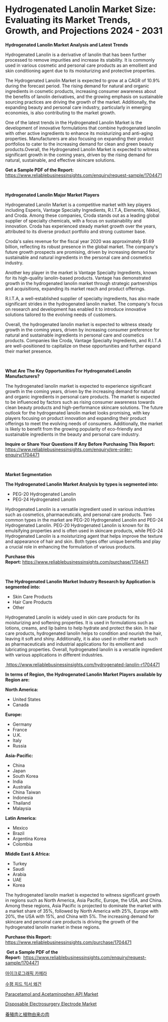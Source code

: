 <p><h1>Hydrogenated Lanolin Market Size: Evaluating its Market Trends, Growth, and Projections 2024 - 2031</h1></p><p><strong>Hydrogenated Lanolin Market Analysis and Latest Trends</strong></p>
<p><p>Hydrogenated Lanolin is a derivative of lanolin that has been further processed to remove impurities and increase its stability. It is commonly used in various cosmetic and personal care products as an emollient and skin conditioning agent due to its moisturizing and protective properties.</p><p>The Hydrogenated Lanolin Market is expected to grow at a CAGR of 10.9% during the forecast period. The rising demand for natural and organic ingredients in cosmetic products, increasing consumer awareness about the benefits of lanolin derivatives, and the growing emphasis on sustainable sourcing practices are driving the growth of the market. Additionally, the expanding beauty and personal care industry, particularly in emerging economies, is also contributing to the market growth.</p><p>One of the latest trends in the Hydrogenated Lanolin Market is the development of innovative formulations that combine hydrogenated lanolin with other active ingredients to enhance its moisturizing and anti-aging properties. Manufacturers are also focusing on expanding their product portfolios to cater to the increasing demand for clean and green beauty products.Overall, the Hydrogenated Lanolin Market is expected to witness significant growth in the coming years, driven by the rising demand for natural, sustainable, and effective skincare solutions.</p></p>
<p><strong>Get a Sample PDF of the Report:&nbsp;</strong> <a href="https://www.reliablebusinessinsights.com/enquiry/request-sample/1704471">https://www.reliablebusinessinsights.com/enquiry/request-sample/1704471</a></p>
<p>&nbsp;</p>
<p><strong>Hydrogenated Lanolin Major Market Players</strong></p>
<p><p>Hydrogenated Lanolin Market is a competitive market with key players including Esperis, Vantage Specialty Ingredients, R.I.T.A, Elementis, Nikkol, and Croda. Among these companies, Croda stands out as a leading global supplier of specialty chemicals, with a focus on sustainability and innovation. Croda has experienced steady market growth over the years, attributed to its diverse product portfolio and strong customer base.</p><p>Croda's sales revenue for the fiscal year 2020 was approximately $1.69 billion, reflecting its robust presence in the global market. The company's future growth prospects are promising, driven by increasing demand for sustainable and natural ingredients in the personal care and cosmetics industry.</p><p>Another key player in the market is Vantage Specialty Ingredients, known for its high-quality lanolin-based products. Vantage has demonstrated growth in the hydrogenated lanolin market through strategic partnerships and acquisitions, expanding its market reach and product offerings.</p><p>R.I.T.A, a well-established supplier of specialty ingredients, has also made significant strides in the hydrogenated lanolin market. The company's focus on research and development has enabled it to introduce innovative solutions tailored to the evolving needs of customers.</p><p>Overall, the hydrogenated lanolin market is expected to witness steady growth in the coming years, driven by increasing consumer preference for natural and sustainable ingredients in personal care and cosmetics products. Companies like Croda, Vantage Specialty Ingredients, and R.I.T.A are well-positioned to capitalize on these opportunities and further expand their market presence.</p></p>
<p>&nbsp;</p>
<p><strong>What Are The Key Opportunities For Hydrogenated Lanolin Manufacturers?</strong></p>
<p><p>The hydrogenated lanolin market is expected to experience significant growth in the coming years, driven by the increasing demand for natural and organic ingredients in personal care products. The market is expected to be influenced by factors such as rising consumer awareness towards clean beauty products and high-performance skincare solutions. The future outlook for the hydrogenated lanolin market looks promising, with key players focusing on product innovation and expanding their product offerings to meet the evolving needs of consumers. Additionally, the market is likely to benefit from the growing popularity of eco-friendly and sustainable ingredients in the beauty and personal care industry.</p></p>
<p><strong>Inquire or Share Your Questions If Any Before Purchasing This Report:</strong> <a href="https://www.reliablebusinessinsights.com/enquiry/pre-order-enquiry/1704471">https://www.reliablebusinessinsights.com/enquiry/pre-order-enquiry/1704471</a></p>
<p>&nbsp;</p>
<p><strong>Market Segmentation</strong></p>
<p><strong>The Hydrogenated Lanolin Market Analysis by types is segmented into:</strong></p>
<p><ul><li>PEG-20 Hydrogenated Lanolin</li><li>PEG-24 Hydrogenated Lanolin</li></ul></p>
<p><p>Hydrogenated Lanolin is a versatile ingredient used in various industries such as cosmetics, pharmaceuticals, and personal care products. Two common types in the market are PEG-20 Hydrogenated Lanolin and PEG-24 Hydrogenated Lanolin. PEG-20 Hydrogenated Lanolin is known for its emulsifying properties and is often used in skincare products, while PEG-24 Hydrogenated Lanolin is a moisturizing agent that helps improve the texture and appearance of hair and skin. Both types offer unique benefits and play a crucial role in enhancing the formulation of various products.</p></p>
<p><strong>Purchase this Report:&nbsp;</strong><a href="https://www.reliablebusinessinsights.com/purchase/1704471">https://www.reliablebusinessinsights.com/purchase/1704471</a></p>
<p>&nbsp;</p>
<p><strong>The Hydrogenated Lanolin Market Industry Research by Application is segmented into:</strong></p>
<p><ul><li>Skin Care Products</li><li>Hair Care Products</li><li>Other</li></ul></p>
<p><p>Hydrogenated Lanolin is widely used in skin care products for its moisturizing and softening properties. It is used in formulations such as lotions, creams, and lip balms to help hydrate and protect the skin. In hair care products, hydrogenated lanolin helps to condition and nourish the hair, leaving it soft and shiny. Additionally, it is also used in other markets such as pharmaceuticals and industrial applications for its emollient and lubricating properties. Overall, hydrogenated lanolin is a versatile ingredient with various applications in different industries.</p></p>
<p><a href="https://www.reliablebusinessinsights.com/hydrogenated-lanolin-r1704471">&nbsp;https://www.reliablebusinessinsights.com/hydrogenated-lanolin-r1704471</a></p>
<p><strong>In terms of Region, the Hydrogenated Lanolin Market Players available by Region are:</strong></p>
<p>
    <p> <strong> North America: </strong>
        <ul>
            <li>United States</li>
            <li>Canada</li>
        </ul>
        </p> 
    <p> <strong> Europe: </strong>
        <ul>
            <li>Germany</li>
            <li>France</li>
            <li>U.K.</li>
            <li>Italy</li>
            <li>Russia</li>
        </ul>
        </p> 
    <p> <strong> Asia-Pacific: </strong>
        <ul>
            <li>China</li>
            <li>Japan</li>
            <li>South Korea</li>
            <li>India</li>
            <li>Australia</li>
            <li>China Taiwan</li>
            <li>Indonesia</li>
            <li>Thailand</li>
            <li>Malaysia</li>
        </ul>
        </p> 
    <p> <strong> Latin America: </strong>
        <ul>
            <li>Mexico</li>
            <li>Brazil</li>
            <li>Argentina Korea</li>
            <li>Colombia</li>
        </ul>
        </p> 
    <p> <strong> Middle East & Africa: </strong>
        <ul>
            <li>Turkey</li>
            <li>Saudi</li>
            <li>Arabia</li>
            <li>UAE</li>
            <li>Korea</li>
        </ul>
    </p>
    </p>
<p><p>The hydrogenated lanolin market is expected to witness significant growth in regions such as North America, Asia Pacific, Europe, the USA, and China. Among these regions, Asia Pacific is projected to dominate the market with a market share of 35%, followed by North America with 25%, Europe with 20%, the USA with 15%, and China with 5%. The increasing demand for skincare and personal care products is driving the growth of the hydrogenated lanolin market in these regions.</p></p>
<p><strong>Purchase this Report: </strong><a href="https://www.reliablebusinessinsights.com/purchase/1704471">https://www.reliablebusinessinsights.com/purchase/1704471</a></p>
<p>&nbsp;<strong>Get a Sample PDF of the Report:&nbsp;&nbsp;</strong><a href="https://www.reliablebusinessinsights.com/enquiry/request-sample/1704471">https://www.reliablebusinessinsights.com/enquiry/request-sample/1704471</a></p>
<p><strong></strong></p>
<p><p><a href="https://medium.com/@electat2023/%EB%AF%B8%ED%81%AC%EB%A1%9C-%EA%B7%B8%EB%9E%98%ED%94%BD-%EC%B9%B4%EB%A9%94%EB%9D%BC-%EC%8B%9C%EC%9E%A5-%EC%9D%B4%ED%95%B4-%EC%8B%9C%EC%9E%A5-%EB%8F%99%ED%96%A5-%EC%84%B1%EC%9E%A5-2024%EB%85%84%EB%B6%80%ED%84%B0-2031%EB%85%84%EA%B9%8C%EC%A7%80-%EC%98%88%EC%B8%A1%EB%90%9C-%EA%B2%83-a992154842aa">마이크로그래픽 카메라</a></p><p><a href="https://github.com/BrettWeberrt8767765/Market-Research-Report-List-2/blob/main/7247894109529.md">수평 피드 믹서 왜건</a></p><p><a href="https://github.com/AKSHATREPORTPRIME/Market-Research-Report-List-4/blob/main/paracetamol-and-acetaminophen-api-market.md">Paracetamol and Acetaminophen API Market</a></p><p><a href="https://github.com/indrystar/Market-Research-Report-List-3/blob/main/disposable-electrosurgery-electrode-market.md">Disposable Electrosurgery Electrode Market</a></p><p><a href="https://github.com/CieloStamm/Market-Research-Report-List-1/blob/main/4429953124908.md">養殖肉と植物由来の肉</a></p></p>